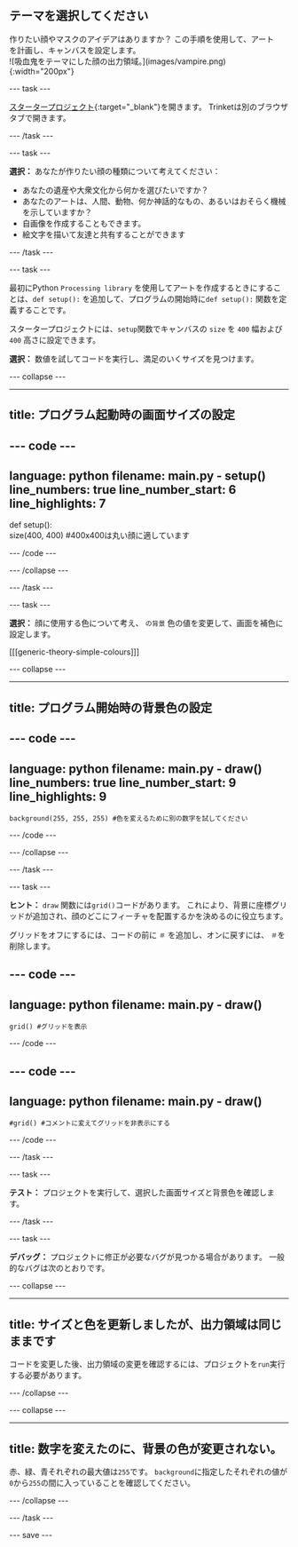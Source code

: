 ## テーマを選択してください

<div style="display: flex; flex-wrap: wrap">
<div style="flex-basis: 200px; flex-grow: 1; margin-right: 15px;">
作りたい顔やマスクのアイデアはありますか？ この手順を使用して、アートを計画し、キャンバスを設定します。
</div>
<div>
![吸血鬼をテーマにした顔の出力領域。](images/vampire.png){:width="200px"}
</div>
</div>

--- task ---

[スタータープロジェクト](https://trinket.io/library/trinkets/54d15b9cdf){:target="_blank"}を開きます。 Trinketは別のブラウザタブで開きます。

--- /task ---

--- task ---

**選択：** あなたが作りたい顔の種類について考えてください：
+ あなたの遺産や大衆文化から何かを選びたいですか？
+ あなたのアートは、人間、動物、何か神話的なもの、あるいはおそらく機械を示していますか？
+ 自画像を作成することもできます。
+ 絵文字を描いて友達と共有することができます

--- /task ---

--- task ---

最初にPython `Processing library` を使用してアートを作成するときにすることは、`def setup():` を追加して、プログラムの開始時に`def setup():` 関数を定義することです。

スタータープロジェクトには、`setup`関数でキャンバスの `size` を `400` 幅および`400` 高さに設定できます。

**選択：** 数値を試してコードを実行し、満足のいくサイズを見つけます。

--- collapse ---

---
title: プログラム起動時の画面サイズの設定
---

--- code ---
---
language: python
filename: main.py - setup()
line_numbers: true
line_number_start: 6
line_highlights: 7
---
def setup():   
    size(400, 400) #400x400は丸い顔に適しています

--- /code ---

--- /collapse ---

--- /task ---

--- task ---

**選択：** 顔に使用する色について考え、 `の背景` 色の値を変更して、画面を補色に設定します。

[[[generic-theory-simple-colours]]]

--- collapse ---

---
title: プログラム開始時の背景色の設定
---

--- code ---
---
language: python
filename: main.py - draw()
line_numbers: true
line_number_start: 9
line_highlights: 9
---
    background(255, 255, 255) #色を変えるために別の数字を試してください

--- /code ---

--- /collapse ---

--- /task ---

--- task ---

**ヒント：** `draw` 関数には`grid()`コードがあります。 これにより、背景に座標グリッドが追加され、顔のどこにフィーチャを配置するかを決めるのに役立ちます。

グリッドをオフにするには、コードの前に `＃` を追加し、オンに戻すには、 `＃`を削除します。

--- code ---
---
language: python
filename: main.py - draw()
---
    grid() #グリッドを表示 

--- /code ---

--- code ---
---
language: python
filename: main.py - draw()
---
    #grid() #コメントに変えてグリッドを非表示にする 

--- /code ---

--- /task ---

--- task ---

**テスト：** プロジェクトを実行して、選択した画面サイズと背景色を確認します。

--- /task ---


--- task ---

**デバッグ：** プロジェクトに修正が必要なバグが見つかる場合があります。 一般的なバグは次のとおりです。

--- collapse ---

---
title: サイズと色を更新しましたが、出力領域は同じままです
---

コードを変更した後、出力領域の変更を確認するには、プロジェクトを`run`実行する必要があります。

--- /collapse ---

--- collapse ---

---
title: 数字を変えたのに、背景の色が変更されない。
---

赤、緑、青それぞれの最大値は`255`です。 `background`に指定したそれぞれの値が`0`から`255`の間に入っていることを確認してください。

--- /collapse ---

--- /task ---

--- save ---
